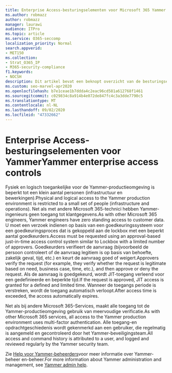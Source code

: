 ```yaml
---
title: Enterprise Access-besturingselementen voor Microsoft 365 Yammer
ms.author: robmazz
author: robmazz
manager: laurawi
audience: ITPro
ms.topic: article
ms.service: O365-seccomp
localization_priority: Normal
search.appverid:
- MET150
ms.collection:
- Strat_O365_IP
- M365-security-compliance
f1.keywords:
- NOCSH
description: Dit artikel bevat een beknopt overzicht van de besturingselementen voor Enterprise-toegangsbeheer in de productieomgeving.
ms.custom: seo-marvel-apr2020
ms.openlocfilehash: b7e1ceae1b7ddda4c2eac96cd581a612768f1461
ms.sourcegitcommit: c029834c8a914b4e072de847fc4c3a3dde7790c5
ms.translationtype: MT
ms.contentlocale: nl-NL
ms.lasthandoff: 09/02/2020
ms.locfileid: "47332662"
---
```

# <a name="yammer-enterprise-access-controls"></a><span data-ttu-id="24f86-103">Enterprise Access-besturingselementen voor Yammer</span><span class="sxs-lookup"><span data-stu-id="24f86-103">Yammer enterprise access controls</span></span> 

<span data-ttu-id="24f86-104">Fysiek en logisch toegankelijke voor de Yammer-productieomgeving is beperkt tot een klein aantal personen (infrastructuur en bewerkingen).</span><span class="sxs-lookup"><span data-stu-id="24f86-104">Physical and logical access to the Yammer production environment is restricted to a small set of people (infrastructure and operations).</span></span> <span data-ttu-id="24f86-105">Net als met andere Microsoft 365-technici hebben Yammer-ingenieurs geen toegang tot klantgegevens.</span><span class="sxs-lookup"><span data-stu-id="24f86-105">As with other Microsoft 365 engineers, Yammer engineers have zero standing access to customer data.</span></span> <span data-ttu-id="24f86-106">U moet een verzoek indienen op basis van een goedkeuringssysteem voor een goedkeuringsproces dat is gekoppeld aan de lockbox met een beperkt aantal goedkeurders.</span><span class="sxs-lookup"><span data-stu-id="24f86-106">Access must be requested using an approval-based just-in-time access control system similar to Lockbox with a limited number of approvers.</span></span> <span data-ttu-id="24f86-107">Goedkeurders verifieert de aanvraag (bijvoorbeeld de persoon controleert of de aanvraag legitiem is op basis van behoefte, zakelijk geval, tijd, etc.) en keurt de aanvraag goed of weigert.</span><span class="sxs-lookup"><span data-stu-id="24f86-107">Approvers verify the request (for example, they verify whether the request is legitimate based on need, business case, time, etc.), and then approve or deny the request.</span></span> <span data-ttu-id="24f86-108">Als de aanvraag is goedgekeurd, wordt JIT-toegang verleend voor een gedefinieerde en beperkte tijd.</span><span class="sxs-lookup"><span data-stu-id="24f86-108">If the request is approved, JIT access is granted for a defined and limited time.</span></span> <span data-ttu-id="24f86-109">Wanneer de toegangs periode is verstreken, wordt de toegang automatisch verloopt.</span><span class="sxs-lookup"><span data-stu-id="24f86-109">After access time is exceeded, the access automatically expires.</span></span>

<span data-ttu-id="24f86-110">Net als bij andere Microsoft 365-Services, maakt alle toegang tot de Yammer-productieomgeving gebruik van meervoudige verificatie.</span><span class="sxs-lookup"><span data-stu-id="24f86-110">As with other Microsoft 365 services, all access to the Yammer production environment uses multi-factor authentication.</span></span> <span data-ttu-id="24f86-111">Alle toegang-en opdrachtgeschiedenis wordt gekenmerkd aan een gebruiker, die regelmatig is aangemeld en gecontroleerd door het Yammer-beveiligingsteam.</span><span class="sxs-lookup"><span data-stu-id="24f86-111">All access and command history is attributed to a user, and logged and reviewed regularly by the Yammer security team.</span></span>

<span data-ttu-id="24f86-112">Zie [Help voor Yammer-beheerders](https://docs.microsoft.com/yammer/yammer-landing-page)voor meer informatie over Yammer-beheer en-beheer.</span><span class="sxs-lookup"><span data-stu-id="24f86-112">For more information about Yammer administration and management, see [Yammer admin help](https://docs.microsoft.com/yammer/yammer-landing-page).</span></span>